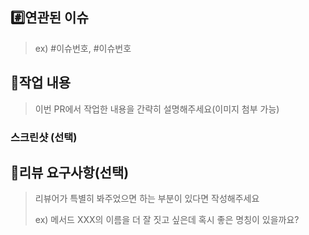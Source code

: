 ## #️⃣연관된 이슈

> ex) #이슈번호, #이슈번호
## 📝작업 내용

> 이번 PR에서 작업한 내용을 간략히 설명해주세요(이미지 첨부 가능)
### 스크린샷 (선택)

## 💬리뷰 요구사항(선택)

> 리뷰어가 특별히 봐주었으면 하는 부분이 있다면 작성해주세요
>
> ex) 메서드 XXX의 이름을 더 잘 짓고 싶은데 혹시 좋은 명칭이 있을까요?
